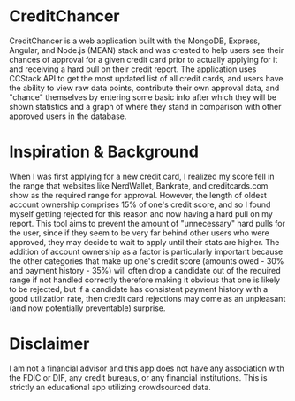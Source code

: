 # CreditChancer
CreditChancer is a web application built with the MongoDB, Express, Angular, and Node.js (MEAN) stack and was created to help
users see their chances of approval for a given credit card prior to actually applying for it and receiving a hard pull
on their credit report. The application uses CCStack API to get the most updated list of all credit cards, and users
have the ability to view raw data points, contribute their own approval data, and "chance" themselves by entering some basic info after which they will be shown statistics and a graph of where they stand in comparison with other approved users in the database.

# Inspiration & Background
When I was first applying for a new credit card, I realized my score fell in the range that websites like NerdWallet, Bankrate, and creditcards.com show as the required range for approval. However, the length of oldest account ownership comprises 15% of one's credit score, and so I found myself getting rejected for this reason and now having a hard pull on my report. This tool aims to prevent the amount of "unnecessary" hard pulls for the user, since if they seem to be very far behind other users who were approved, they may decide to wait to apply until their stats are higher. The addition of account ownership as a factor is particularly important because the other categories that make up one's credit score (amounts owed - 30% and payment history - 35%) will often drop a candidate out of the required range if not handled correctly therefore making it obvious that one is likely to be rejected, but if a candidate has consistent payment history with a good utilization rate, then credit card rejections may come as an unpleasant (and now potentially preventable) surprise.

# Disclaimer
I am not a financial advisor and this app does not have any association with the FDIC or DIF, any credit bureaus, or any financial institutions. This is strictly an educational app utilizing crowdsourced data.